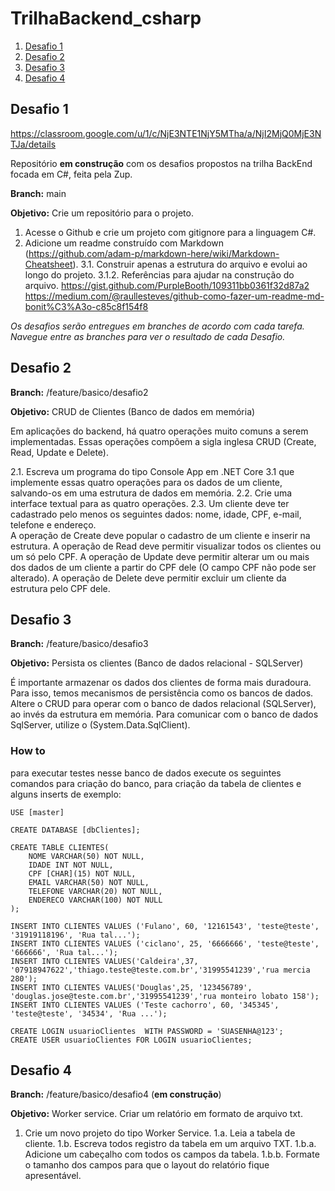# TrilhaBackend_csharp
1. [Desafio 1](https://github.com/douglasjtds/TrilhaBackend_csharp/tree/feature/basico/desafio4#desafio-1)
2. [Desafio 2](https://github.com/douglasjtds/TrilhaBackend_csharp/tree/feature/basico/desafio4#desafio-2)
2. [Desafio 3](https://github.com/douglasjtds/TrilhaBackend_csharp/tree/feature/basico/desafio4#desafio-3)
2. [Desafio 4](https://github.com/douglasjtds/TrilhaBackend_csharp/tree/feature/basico/desafio4#desafio-4)

## Desafio 1
https://classroom.google.com/u/1/c/NjE3NTE1NjY5MTha/a/NjI2MjQ0MjE3NTJa/details

Repositório __em construção__ com os desafios propostos na trilha BackEnd focada em C#, feita pela Zup.

__Branch:__ main

__Objetivo:__ Crie um repositório para o projeto. 

 1. Acesse o Github e crie um projeto com gitignore para a linguagem C#. 
 2. Adicione um readme construído com Markdown (https://github.com/adam-p/markdown-here/wiki/Markdown-Cheatsheet).
	3.1. Construir apenas a estrutura do arquivo e evolui ao longo do projeto.
		3.1.2. Referências para ajudar na construção do arquivo.
			   https://gist.github.com/PurpleBooth/109311bb0361f32d87a2	
			   https://medium.com/@raullesteves/github-como-fazer-um-readme-md-bonit%C3%A3o-c85c8f154f8

<em>Os desafios serão entregues em branches de acordo com cada tarefa. Navegue entre as branches para ver o resultado de cada Desafio.</em>

## Desafio 2

__Branch:__ /feature/basico/desafio2 

__Objetivo:__ CRUD de Clientes (Banco de dados em memória)

Em aplicações do backend, há quatro operações muito comuns a serem implementadas.
Essas operações compõem a sigla inglesa CRUD (Create, Read, Update e Delete).
 
 2.1. Escreva um programa do tipo Console App em .NET Core 3.1 que implemente essas quatro operações para os dados de um cliente, salvando-os em uma estrutura de dados em memória.	
      2.2. Crie uma interface textual para as quatro operações.
      2.3. Um cliente deve ter cadastrado pelo menos os seguintes dados: nome, idade, CPF, e-mail, telefone e endereço.  
           A operação de Create deve popular o cadastro de um cliente e inserir na estrutura. 
           A operação de Read   deve permitir visualizar todos os clientes ou um só pelo CPF. 
           A operação de Update deve permitir alterar um ou mais dos dados de um cliente a partir do CPF dele (O campo CPF não pode ser alterado).
           A operação de Delete deve permitir excluir um cliente da estrutura pelo CPF dele.

## Desafio 3

__Branch:__ /feature/basico/desafio3

__Objetivo:__ Persista os clientes (Banco de dados relacional - SQLServer)

É importante armazenar os dados dos clientes de forma mais duradoura. Para isso, temos mecanismos de persistência como os bancos de dados.
Altere o CRUD para operar com o banco de dados relacional (SQLServer), ao invés da estrutura em memória. Para comunicar com o banco de dados SqlServer, utilize o (System.Data.SqlClient).

### How to
para executar testes nesse banco de dados execute os seguintes comandos para criação do banco,
para criação da tabela de clientes e alguns inserts de exemplo:

~~~
USE [master]

CREATE DATABASE [dbClientes];

CREATE TABLE CLIENTES(
	NOME VARCHAR(50) NOT NULL,
	IDADE INT NOT NULL,
	CPF [CHAR](15) NOT NULL,
	EMAIL VARCHAR(50) NOT NULL,
	TELEFONE VARCHAR(20) NOT NULL,
	ENDERECO VARCHAR(100) NOT NULL
);

INSERT INTO CLIENTES VALUES ('Fulano', 60, '12161543', 'teste@teste', '31919118196', 'Rua tal...');
INSERT INTO CLIENTES VALUES ('ciclano', 25, '6666666', 'teste@teste', '666666', 'Rua tal...');
INSERT INTO CLIENTES VALUES('Caldeira',37, '07918947622','thiago.teste@teste.com.br','31995541239','rua mercia 280');
INSERT INTO CLIENTES VALUES('Douglas',25, '123456789',   'douglas.jose@teste.com.br','31995541239','rua monteiro lobato 158');
INSERT INTO CLIENTES VALUES ('Teste cachorro', 60, '345345', 'teste@teste', '34534', 'Rua ...');

CREATE LOGIN usuarioClientes  WITH PASSWORD = 'SUASENHA@123';  
CREATE USER usuarioClientes FOR LOGIN usuarioClientes; 

~~~

## Desafio 4

__Branch:__ /feature/basico/desafio4 (__em construção__)

__Objetivo:__ Worker service.
Criar um relatório em formato de arquivo txt.
   1. Crie um novo projeto do tipo Worker Service.
      1.a. Leia a tabela de cliente.
	  1.b. Escreva todos registro da tabela em um arquivo TXT.
           1.b.a. Adicione um cabeçalho com todos os campos da tabela.
		   1.b.b. Formate o tamanho dos campos para que o layout do relatório fique apresentável.